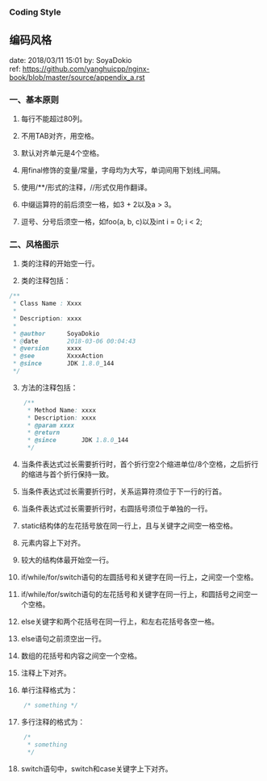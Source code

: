 ### Coding Style

## 编码风格

date: 2018/03/11 15:01
by: SoyaDokio  
ref: https://github.com/yanghuicpp/nginx-book/blob/master/source/appendix_a.rst

### 一、基本原则

1. 每行不能超过80列。

2. 不用TAB对齐，用空格。

3. 默认对齐单元是4个空格。

4. 用final修饰的变量/常量，字母均为大写，单词间用下划线_间隔。

5. 使用/**/形式的注释，//形式仅用作翻译。

6. 中缀运算符的前后须空一格，如3 + 2以及a > 3。

7. 逗号、分号后须空一格，如foo(a, b, c)以及int i = 0; i < 2;

### 二、风格图示

01. 类的注释的开始空一行。

02. 类的注释包括：
```java
/**
 * Class Name : Xxxx
 * 
 * Description: xxxx
 * 
 * @author		SoyaDokio
 * @date		2018-03-06 00:04:43
 * @version	    xxxx
 * @see			XxxxAction
 * @since		JDK 1.8.0_144
 */
```

03. 方法的注释包括：
```java
    /**
     * Method Name: xxxx
     * Description: xxxx
     * @param xxxx
     * @return
     * @since		JDK 1.8.0_144
     */
```

04. 当条件表达式过长需要折行时，首个折行空2个缩进单位/8个空格，之后折行的缩进与首个折行保持一致。

05. 当条件表达式过长需要折行时，关系运算符须位于下一行的行首。

06. 当条件表达式过长需要折行时，右圆括号须位于单独的一行。

07. static结构体的左花括号放在同一行上，且与关键字之间空一格空格。

08. 元素内容上下对齐。

09. 较大的结构体最开始空一行。

10. if/while/for/switch语句的左圆括号和关键字在同一行上，之间空一个空格。

11. if/while/for/switch语句的左花括号和关键字在同一行上，和圆括号之间空一个空格。

12. else关键字和两个花括号在同一行上，和左右花括号各空一格。

13. else语句之前须空出一行。

14. 数组的花括号和内容之间空一个空格。

15. 注释上下对齐。

16. 单行注释格式为：
```java
    /* something */
```

17. 多行注释的格式为：
```java
    /*
     * something
     */
```

18. switch语句中，switch和case关键字上下对齐。
